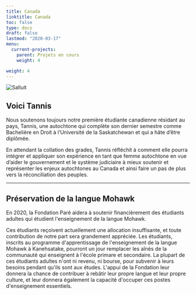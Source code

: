```yaml
---
title: Canada
linktitle: Canada
toc: false
type: docs
draft: false
lastmod: "2020-03-17"
menu:
  current-projects:
    parent: Projets en cours
    weight: 4

weight: 4
---
```

![Salluit](/img/Canada/Salluit.jpg)

## Voici Tannis

Nous soutenons toujours notre première étudiante canadienne résidant au pays, Tannis, une autochtone qui complète son dernier semestre comme Bachelière en Droit à l’Université de la Saskatchewan et qui a hâte d’être diplômée.

En attendant la collation des grades, Tannis réfléchit à comment elle pourra intégrer et appliquer son expérience en tant que femme autochtone en vue d’aider le gouvernement et le système judiciaire à mieux soutenir et représenter les enjeux autochtones au Canada et ainsi faire un pas de plus vers la réconciliation des peuples.

_______________________________________________________________________________

## Préservation de la langue Mohawk  

En 2020, la Fondation Paré aidera à soutenir financièrement des étudiants adultes qui étudient l'enseignement de la langue Mohawk.

Ces étudiants reçoivent actuellement une allocation insuffisante, et toute contribution de notre part sera grandement appréciée. Les étudiants, inscrits au programme d'apprentissage de l'enseignement de la langue Mohawk à Kanehsatake, pourront un jour remplacer les aînés de la communauté qui enseignent à l'école primare et secondaire. La plupart de ces étudiants adultes n'ont ni revenu, ni bourse, pour subvenir à leurs besoins pendant qu'ils sont aux études. L'appui de la Fondation leur donnera la chance de contribuer à rebâtir leur propre langue et leur propre culture, et leur donnera également la capacité d'occuper ces postes d'enseignement essentiels.
